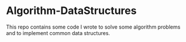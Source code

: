 # Algorithm-DataStructures

This repo contains some code I wrote to solve some algorithm problems and to implement common data structures.
